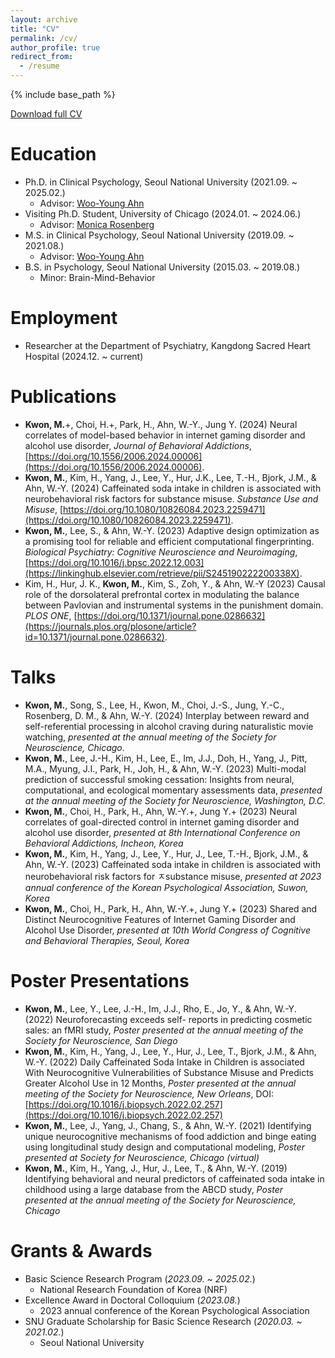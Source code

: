 ```yaml
---
layout: archive
title: "CV"
permalink: /cv/
author_profile: true
redirect_from:
  - /resume
---
```


{% include base_path %}

[Download full CV](https://kmario4180.github.io/files/CV_minakwon.pdf)

Education
======
* Ph.D. in Clinical Psychology, Seoul National University (2021.09. ~ 2025.02.)
  * Advisor: [Woo-Young Ahn](https://ccs-lab.github.io/team/young-ahn/)
* Visiting Ph.D. Student, University of Chicago (2024.01. ~ 2024.06.)
  * Advisor: [Monica Rosenberg](https://cablab.uchicago.edu/)
* M.S. in Clinical Psychology, Seoul National University (2019.09. ~ 2021.08.)
  * Advisor: [Woo-Young Ahn](https://ccs-lab.github.io/team/young-ahn/)
* B.S. in Psychology, Seoul National University (2015.03. ~ 2019.08.)
  * Minor: Brain-Mind-Behavior
  
Employment
======
* Researcher at the Department of Psychiatry, Kangdong Sacred Heart Hospital (2024.12. ~ current)

Publications
======
* __Kwon, M.__+, Choi, H.+, Park, H., Ahn, W.-Y., Jung Y. (2024) Neural correlates of model-based behavior in internet gaming disorder and alcohol use disorder, _Journal of Behavioral Addictions_, [https://doi.org/10.1556/2006.2024.00006](https://doi.org/10.1556/2006.2024.00006).
* __Kwon, M.__, Kim, H., Yang, J., Lee, Y., Hur, J.K., Lee, T.-H., Bjork, J.M., & Ahn, W.-Y. (2024) Caffeinated soda intake in children is associated with neurobehavioral risk factors for substance misuse. _Substance Use and Misuse_,  [https://doi.org/10.1080/10826084.2023.2259471](https://doi.org/10.1080/10826084.2023.2259471).
* __Kwon, M.__, Lee, S., & Ahn, W.-Y. (2023) Adaptive design optimization as a promising tool for reliable and efficient computational fingerprinting. _Biological Psychiatry: Cognitive Neuroscience and Neuroimaging_, [https://doi.org/10.1016/j.bpsc.2022.12.003](https://linkinghub.elsevier.com/retrieve/pii/S245190222200338X).
* Kim, H., Hur, J. K., __Kwon, M.__, Kim, S., Zoh, Y., & Ahn, W.-Y (2023) Causal role of the dorsolateral prefrontal cortex in modulating the balance between Pavlovian and instrumental systems in the punishment domain. _PLOS ONE_, [https://doi.org/10.1371/journal.pone.0286632](https://journals.plos.org/plosone/article?id=10.1371/journal.pone.0286632).
  
Talks
======
* __Kwon, M.__, Song, S., Lee, H., Kwon, M., Choi, J.-S., Jung, Y.-C., Rosenberg, D. M., & Ahn, W.-Y. (2024) Interplay between reward and self-referential processing in alcohol craving during naturalistic movie watching, _presented at the annual meeting of the Society for Neuroscience, Chicago_.
* __Kwon, M.__, Lee, J.-H., Kim, H., Lee, E., Im, J.J., Doh, H., Yang, J., Pitt, M.A., Myung, J.I., Park, H., Joh, H., & Ahn, W.-Y. (2023) Multi-modal prediction of successful smoking cessation: Insights from neural, computational, and ecological momentary assessments data, _presented at the annual meeting of the Society for Neuroscience, Washington, D.C._
* __Kwon, M.__, Choi, H., Park, H., Ahn, W.-Y.+, Jung Y.+ (2023) Neural correlates of goal-directed control in internet gaming disorder and alcohol use disorder, _presented at 8th International Conference on Behavioral Addictions, Incheon, Korea_
* __Kwon, M.__, Kim, H., Yang, J., Lee, Y., Hur, J., Lee, T.-H., Bjork, J.M., & Ahn, W.-Y. (2023) Caffeinated soda intake in children is associated with neurobehavioral risk factors for ㅈsubstance misuse, _presented at 2023 annual conference of the Korean Psychological Association, Suwon, Korea_
* __Kwon, M.__, Choi, H., Park, H., Ahn, W.-Y.+, Jung Y.+ (2023) Shared and Distinct Neurocognitive Features of Internet Gaming Disorder and Alcohol Use Disorder, _presented at 10th World Congress of Cognitive and Behavioral Therapies, Seoul, Korea_
  
Poster Presentations
======
* __Kwon, M.__, Lee, Y., Lee, J.-H., Im, J.J., Rho, E., Jo, Y., & Ahn, W.-Y. (2022) Neuroforecasting exceeds self- reports in predicting cosmetic sales: an fMRI study, _Poster presented at the annual meeting of the Society for Neuroscience, San Diego_
* __Kwon, M.__, Kim, H., Yang, J., Lee, Y., Hur, J., Lee, T., Bjork, J.M., & Ahn, W.-Y. (2022) Daily Caffeinated Soda Intake in Children is associated With Neurocognitive Vulnerabilities of Substance Misuse and Predicts Greater Alcohol Use in 12 Months, _Poster presented at the annual meeting of the Society for Neuroscience, New Orleans_, DOI: [https://doi.org/10.1016/j.biopsych.2022.02.257](https://doi.org/10.1016/j.biopsych.2022.02.257)
* __Kwon, M.__, Lee, J., Yang, J., Chang, S., & Ahn, W.-Y. (2021) Identifying unique neurocognitive mechanisms of food addiction and binge eating using longitudinal study design and computational modeling, _Poster presented at Society for Neuroscience, Chicago (virtual)_
* __Kwon, M.__, Kim, H., Yang, J., Hur, J., Lee, T., & Ahn, W.-Y. (2019) Identifying behavioral and neural predictors of caffeinated soda intake in childhood using a large database from the ABCD study, _Poster presented at the annual meeting of the Society for Neuroscience, Chicago_

Grants & Awards
======
* Basic Science Research Program (*2023.09. ~ 2025.02.*)
    * National Research Foundation of Korea (NRF)
* Excellence Award in Doctoral Colloquium (*2023.08.*)
    * 2023 annual conference of the Korean Psychological Association
* SNU Graduate Scholarship for Basic Science Research (*2020.03. ~ 2021.02.*)
    * Seoul National University    
